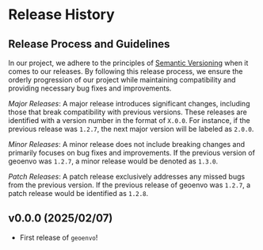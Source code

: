 # Release History

## Release Process and Guidelines

In our project, we adhere to the principles of [Semantic Versioning](http://semver.org/) when it comes to our releases. By following this release process, we ensure the orderly progression of our project while maintaining compatibility and providing necessary bug fixes and improvements.

*Major Releases*: A major release introduces significant changes, including those that break compatibility with previous versions. These releases are identified with a version number in the format of `X.0.0`. For instance, if the previous release was `1.2.7`, the next major version will be labeled as `2.0.0`.

*Minor Releases*: A minor release does not include breaking changes and primarily focuses on bug fixes and improvements. If the previous version of geoenvo was `1.2.7`, a minor release would be denoted as `1.3.0`.

*Patch Releases*: A patch release exclusively addresses any missed bugs from the previous version. If the previous release of geoenvo was `1.2.7`, a patch release would be identified as `1.2.8`.

<!--next-version-placeholder-->

## v0.0.0 (2025/02/07)

- First release of `geoenvo`!